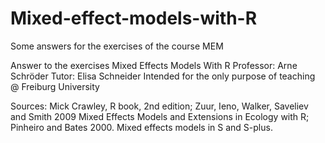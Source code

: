 # Mixed-effect-models-with-R
Some answers for the exercises of the course MEM

Answer to the exercises Mixed Effects Models With R 
Professor: Arne Schröder 
Tutor: Elisa Schneider 
Intended for the only purpose of teaching @ Freiburg University 

Sources: 
Mick Crawley, R book, 2nd edition; 
Zuur, Ieno, Walker, Saveliev and Smith 2009 Mixed Effects Models and Extensions in Ecology with R; 
Pinheiro and Bates 2000. Mixed effects models in S and S-plus.

